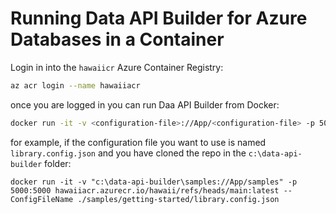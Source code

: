# Running Data API Builder for Azure Databases in a Container

Login in into the `hawaiicr` Azure Container Registry:

```bash
az acr login --name hawaiiacr
```

once you are logged in you can run Daa API Builder from Docker:

```sh
docker run -it -v <configuration-file>://App/<configuration-file> -p 5000:5000 hawaiiacr.azurecr.io/hawaii/refs/heads/main:latest --ConfigFileName <configuration-file>
```

for example, if the configuration file you want to use is named `library.config.json` and you have cloned the repo in the `c:\data-api-builder` folder:

```
docker run -it -v "c:\data-api-builder\samples://App/samples" -p 5000:5000 hawaiiacr.azurecr.io/hawaii/refs/heads/main:latest --ConfigFileName ./samples/getting-started/library.config.json
```
